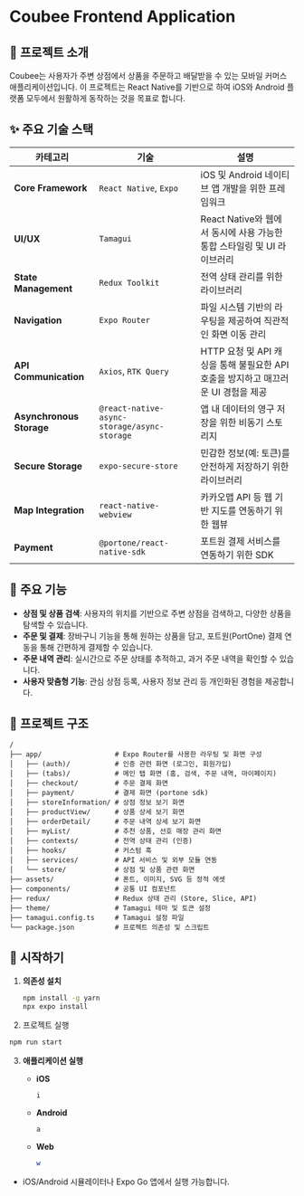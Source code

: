 # Coubee Frontend Application

## 📜 프로젝트 소개

Coubee는 사용자가 주변 상점에서 상품을 주문하고 배달받을 수 있는 모바일 커머스 애플리케이션입니다. 이 프로젝트는 React Native를 기반으로 하여 iOS와 Android 플랫폼 모두에서 원활하게 동작하는 것을 목표로 합니다.

## ✨ 주요 기술 스택

| 카테고리                 | 기술                                        | 설명                                                                              |
| ------------------------ | ------------------------------------------- | --------------------------------------------------------------------------------- |
| **Core Framework**       | `React Native`, `Expo`                      | iOS 및 Android 네이티브 앱 개발을 위한 프레임워크                                 |
| **UI/UX**                | `Tamagui`                                   | React Native와 웹에서 동시에 사용 가능한 통합 스타일링 및 UI 라이브러리           |
| **State Management**     | `Redux Toolkit`                             | 전역 상태 관리를 위한 라이브러리                                                  |
| **Navigation**           | `Expo Router`                               | 파일 시스템 기반의 라우팅을 제공하여 직관적인 화면 이동 관리                      |
| **API Communication**    | `Axios`, `RTK Query`                        | HTTP 요청 및 API 캐싱을 통해 불필요한 API 호출을 방지하고 매끄러운 UI 경험을 제공 |
| **Asynchronous Storage** | `@react-native-async-storage/async-storage` | 앱 내 데이터의 영구 저장을 위한 비동기 스토리지                                   |
| **Secure Storage**       | `expo-secure-store`                         | 민감한 정보(예: 토큰)를 안전하게 저장하기 위한 라이브러리                         |
| **Map Integration**      | `react-native-webview`                      | 카카오맵 API 등 웹 기반 지도를 연동하기 위한 웹뷰                                 |
| **Payment**              | `@portone/react-native-sdk`                 | 포트원 결제 서비스를 연동하기 위한 SDK                                            |

## 🌟 주요 기능

- **상점 및 상품 검색**: 사용자의 위치를 기반으로 주변 상점을 검색하고, 다양한 상품을 탐색할 수 있습니다.
- **주문 및 결제**: 장바구니 기능을 통해 원하는 상품을 담고, 포트원(PortOne) 결제 연동을 통해 간편하게 결제할 수 있습니다.
- **주문 내역 관리**: 실시간으로 주문 상태를 추적하고, 과거 주문 내역을 확인할 수 있습니다.
- **사용자 맞춤형 기능**: 관심 상점 등록, 사용자 정보 관리 등 개인화된 경험을 제공합니다.

## 📂 프로젝트 구조

```
/
├── app/                  # Expo Router를 사용한 라우팅 및 화면 구성
│   ├── (auth)/           # 인증 관련 화면 (로그인, 회원가입)
│   ├── (tabs)/           # 메인 탭 화면 (홈, 검색, 주문 내역, 마이페이지)
│   ├── checkout/         # 주문 결제 화면
│   ├── payment/          # 결제 화면 (portone sdk)
│   ├── storeInformation/ # 상점 정보 보기 화면
│   ├── productView/      # 상품 상세 보기 화면
│   ├── orderDetail/      # 주문 내역 상세 보기 화면
│   ├── myList/           # 추천 상품, 선호 매장 관리 화면
│   ├── contexts/         # 전역 상태 관리 (인증)
│   ├── hooks/            # 커스텀 훅
│   ├── services/         # API 서비스 및 외부 모듈 연동
│   └── store/            # 상점 및 상품 관련 화면
├── assets/               # 폰트, 이미지, SVG 등 정적 에셋
├── components/           # 공통 UI 컴포넌트
├── redux/                # Redux 상태 관리 (Store, Slice, API)
├── theme/                # Tamagui 테마 및 토큰 설정
├── tamagui.config.ts     # Tamagui 설정 파일
└── package.json          # 프로젝트 의존성 및 스크립트
```

## 🚀 시작하기

1.  **의존성 설치**

    ```bash
    npm install -g yarn
    npx expo install
    ```

2.  프로젝트 실행

```bash
npm run start
```

3.  **애플리케이션 실행**

    - **iOS**
      ```bash
      i
      ```
    - **Android**
      ```bash
      a
      ```
    - **Web**
      ```bash
      w
      ```

- iOS/Android 시뮬레이터나 Expo Go 앱에서 실행 가능합니다.
